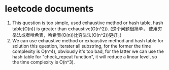 # leetcode documents

1. This question is too simple, used exhaustive method or hash table, 
   hash table(O(n)) is greater than exhaustive(O(n^2)).
   (这个问题很简单， 使用穷举法或者哈希表，哈希表(O(n))比穷举法(O(n^2))更好。)
2. We can use exhaustive method or exhaustive method and hash table 
   for solution this question, iterater all substring, for the former
   the time complexity is O(n^4), obviously it's too bad, 
   for the latter we can use the hash table for "check_repeat function",
   it will reduce a linear level, so the time complexity is O(n^3). 
